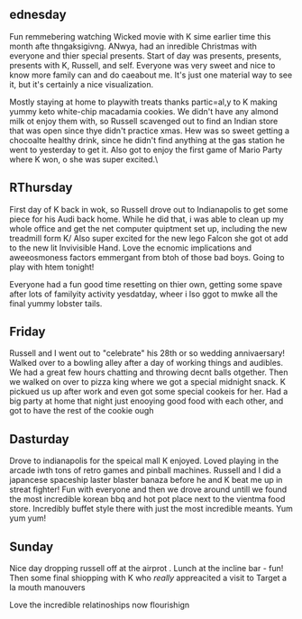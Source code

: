 ## ednesday

Fun remmebering watching Wicked movie with K sime earlier time this month afte thngaksigivng. ANwya, had an inredible Christmas with everyone and thier special presents. Start of day was presents, presents, presents with K, Russell, and self. Everyone was very sweet and nice to know more family can and do caeabout me. It's just one material way to see it, but it's certainly a nice visualization.

Mostly staying at home to playwith treats thanks partic=al,y to K making yummy keto white-chip macadamia cookies. We didn't have any almond milk ot enjoy them with, so Russell scavenged out to find an Indian store that was open since thye didn't practice xmas. Hew was so sweet getting a chocoalte healthy drink, since he didn't find anything at the gas station he went to yesterday to get it. Also got to enjoy the first game of Mario Party where K won, o she was super excited.\

## RThursday

First day of K back in wok, so Russell drove out to Indianapolis to get some piece for his Audi back home. While he did that, i was able to clean up my whole office and get the net computer quiptment set up, including the new treadmill form K/ Also super excited for the new lego Falcon she got ot add to the new lit Invivisible Hand. Love the ecnomic implications and aweeosmoness factors emmergant from btoh of those bad boys. Going to play with htem tonight!

Everyone had a fun good time resetting on thier own, getting some spave after lots of familyity activity yesdatday, wheer i lso ggot to mwke all the final yummy lobster tails.

## Friday

Russell and I went out to "celebrate" his 28th or so wedding annivaersary! Walked over to a bowling alley after a day of working things and audibles. We had a great few hours chatting and throwing decnt balls otgether. Then we walked on over to pizza king where we got a special midnight snack. K pickued us up after work and even got some special cookeis for her. Had a big party at home that night just enooying good food with each other, and got to have the rest of the cookie ough

## Dasturday

Drove to indianapolis for the speical mall K enjoyed. Loved playing in the arcade iwth tons of retro games and pinball machines. Russell and I did a japancese spaceship laster blaster banaza before he and K beat me up in streat fighter! Fun with everyone and then we drove around untill we found the most incredible korean bbq and hot pot place next to the vientma food store. Incredibly buffet style there with just the most incredible meants. Yum yum yum!

## Sunday

Nice day dropping russell off at the airprot . Lunch at the incline bar - fun! Then some final shiopping with K who _really_ appreacited a visit to Target a la mouth manouvers

Love the incredible relatinoships now flourishign
